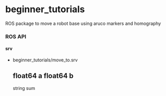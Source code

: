 # beginner_tutorials
ROS package to move a robot base using aruco markers and homography


### ROS API

#### srv

 * beginner_tutorials/move_to.srv

      float64 a
      float64 b
      ---
      string sum


